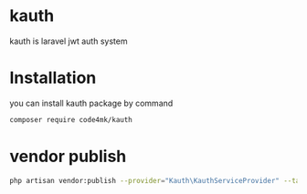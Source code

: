 # kauth
kauth is laravel jwt auth system


# Installation
you can install kauth package by command
```bash
composer require code4mk/kauth
```
# vendor publish

```bash
php artisan vendor:publish --provider="Kauth\KauthServiceProvider" --tag=config
```
